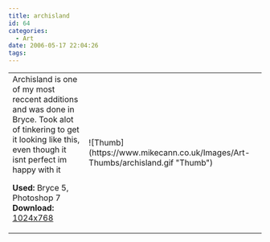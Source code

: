 ```yaml
---
title: archisland
id: 64
categories:
  - Art
date: 2006-05-17 22:04:26
tags:
---
```


<table width="100%" cellspacing="0" cellpadding="0" border="0">
<tr>
<td>Archisland is one of my most reccent additions and was done in Bryce. Took alot of tinkering to get it looking like this, even though it isnt perfect im happy with it

<span style="font-weight: bold">Used:</span> Bryce 5, Photoshop 7
<span style="font-weight: bold">Download:</span> [1024x768](https://www.mikecann.co.uk/Images/Art-Full/archisland.jpg)</td>
<td>![Thumb](https://www.mikecann.co.uk/Images/Art-Thumbs/archisland.gif "Thumb")</td>
</tr>
</table>